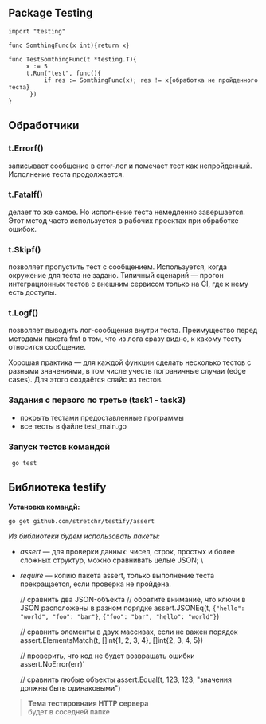 ## Package Testing
    import "testing"
    
    func SomthingFunc(x int){return x}    

    func TestSomthingFunc(t *testing.T){
         x := 5
         t.Run("test", func(){
              if res := SomthingFunc(x); res != x{обработка не пройденного теста}
          })
    }
## Обработчики
### t.Errorf()
 записывает сообщение в error-лог и помечает тест как непройденный. Исполнение теста продолжается.
### t.Fatalf()
 делает то же самое. Но исполнение теста немедленно завершается. Этот метод часто используется в рабочих проектах при обработке ошибок.
### t.Skipf() 
 позволяет пропустить тест с сообщением. Используется, когда окружение для теста не задано. Типичный сценарий — прогон интеграционных тестов с внешним сервисом только на CI, где к нему есть доступы.
### t.Logf() 
позволяет выводить лог-сообщения внутри теста. Преимущество перед методами пакета fmt в том, что из лога сразу видно, к какому тесту относится сообщение.

Хорошая практика — для каждой функции сделать несколько тестов с разными значениями, в том числе учесть пограничные случаи (edge cases). Для этого создаётся слайс из тестов.

### Задания с первого по третье (task1 - task3) 
- покрыть тестами предоставленные программы
- все тесты в файле test_main.go
### Запуск тестов командой
     go test

## Библиотека testify
**Установка командй:**

    go get github.com/stretchr/testify/assert

_Из библиотеки будем использовать пакеты:_

+ *assert* — для проверки данных: чисел, строк, простых и более сложных структур, можно сравнивать целые JSON; \
+ *require* — копию пакета assert, только выполнение теста прекращается, если проверка не пройдена.


    // сравнить два JSON-объекта
    // обратите внимание, что ключи в JSON расположены в разном порядке
    assert.JSONEq(t, `{"hello": "world", "foo": "bar"}`, `{"foo": "bar", "hello": "world"}`)

    // сравнить элементы в двух массивах, если не важен порядок
    assert.ElementsMatch(t, []int{1, 2, 3, 4}, []int{2, 3, 4, 5})
    
    // проверить, что код не будет возвращать ошибки
    assert.NoError(err)'

    // сравнить любые объекты
    assert.Equal(t, 123, 123, "значения должны быть одинаковыми")

> **Тема тестировнаия HTTP сервера** \
> будет в соседней папке